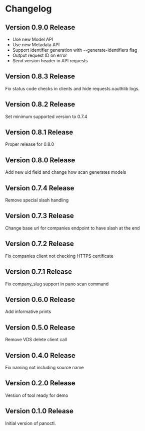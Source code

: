 # Changelog

## Version 0.9.0 Release

- Use new Model API
- Use new Metadata API
- Support identifier generation with --generate-identifiers flag
- Output request ID on error
- Send version header in API requests

## Version 0.8.3 Release

Fix status code checks in clients and hide requests.oauthlib logs.

## Version 0.8.2 Release

Set minimum supported version to 0.7.4

## Version 0.8.1 Release

Proper release for 0.8.0

## Version 0.8.0 Release

Add new uid field and change how scan generates models

## Version 0.7.4 Release

Remove special slash handling

## Version 0.7.3 Release

Change base url for companies endpoint to have slash at the end

## Version 0.7.2 Release

Fix companies client not checking HTTPS certificate

## Version 0.7.1 Release

Fix company_slug support in pano scan command

## Version 0.6.0 Release

Add informative prints

## Version 0.5.0 Release

Remove VDS delete client call

## Version 0.4.0 Release

Fix naming not including source name

## Version 0.2.0 Release

Version of tool ready for demo

## Version 0.1.0 Release

Initial version of panoctl.

